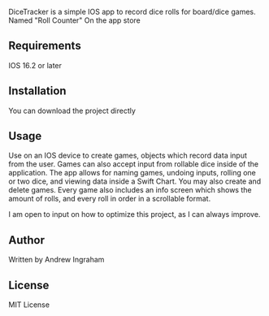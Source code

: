 DiceTracker is a simple IOS app to record dice rolls for board/dice games. Named "Roll Counter" On the app store

## Requirements

IOS 16.2 or later

## Installation

You can download the project directly

## Usage

Use on an IOS device to create games, objects which record data input from the user. Games can also accept input from rollable dice inside of the application.
The app allows for naming games, undoing inputs, rolling one or two dice, and viewing data inside a Swift Chart. You may also create and delete games.
Every game also includes an info screen which shows the amount of rolls, and every roll in order in a scrollable format.

I am open to input on how to optimize this project, as I can always improve.

## Author

Written by Andrew Ingraham

## License

MIT License
